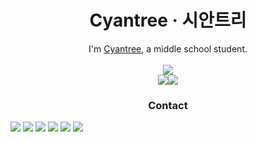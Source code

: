 <h1 align="center">Cyantree · 시안트리</h1>
<p align="center">I'm <a href="https://cyantree.vercel.app">Cyantree</a>, a middle school student.<br/><br/><img src="https://github-readme-stats.vercel.app/api?username=cyantr09&show_icons=true"/><br/><img src="https://github-readme-stats.vercel.app/api/top-langs/?username=cyantr09&layout=compact"/><a href="https://solved.ac/mlnt"><img src="http://mazassumnida.wtf/api/v2/generate_badge?boj=mlnt"/></a></p>
<h3 align="center">Contact</h3>
<div>		
	<img src="https://img.shields.io/badge/Python-3776AB?style=flat&logo=Python&logoColor=white" />
	<img src="https://img.shields.io/badge/HTML5-E34F26?style=flat&logo=HTML5&logoColor=white" />
	<img src="https://img.shields.io/badge/CSS3-1572B6?style=flat&logo=CSS3&logoColor=white" />
	<img src="https://img.shields.io/badge/Javascript-F7DF1E?style=flat&logo=Javascript&logoColor=white" />
	<img src="https://img.shields.io/badge/Typescript-3178C6?style=flat&logo=Typescript&logoColor=white" />
	<img src="https://hits.seeyoufarm.com/api/count/incr/badge.svg?url=https%3A%2F%2Fgithub.com%2Fcyantr09%2Fhit-counter&count_bg=%2379C83D&title_bg=%23555555&icon=&icon_color=%23E7E7E7&title=hits&edge_flat=false"/>
</div>
	  
	


	


